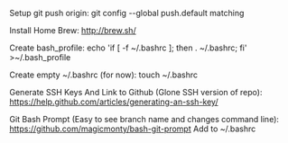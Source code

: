 Setup git push origin:
git config --global push.default matching

Install Home Brew:
http://brew.sh/

Create bash_profile:
echo 'if [ -f ~/.bashrc ]; then . ~/.bashrc; fi' >~/.bash_profile

Create empty ~/.bashrc (for now):
touch ~/.bashrc

Generate SSH Keys And Link to Github (Glone SSH version of repo):
https://help.github.com/articles/generating-an-ssh-key/

Git Bash Prompt (Easy to see branch name and changes command line):
https://github.com/magicmonty/bash-git-prompt
Add to ~/.bashrc
